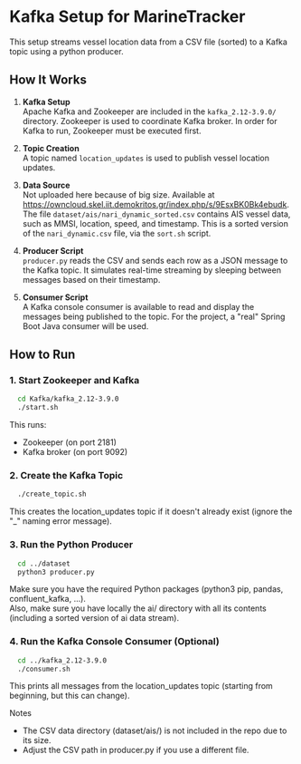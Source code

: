 # Kafka Setup for MarineTracker

This setup streams vessel location data from a CSV file (sorted) to a Kafka topic using a python producer.

## How It Works

1. **Kafka Setup**  
   Apache Kafka and Zookeeper are included in the `kafka_2.12-3.9.0/` directory. Zookeeper is used to coordinate Kafka broker. In order for Kafka to run, Zookeeper must be executed first.

2. **Topic Creation**  
   A topic named `location_updates` is used to publish vessel location updates.

3. **Data Source**  
   Not uploaded here because of big size. Available at https://owncloud.skel.iit.demokritos.gr/index.php/s/9EsxBK0Bk4ebudk. The file `dataset/ais/nari_dynamic_sorted.csv` contains AIS vessel data, such as MMSI, location, speed, and timestamp. This is a sorted version of the `nari_dynamic.csv` file, via the `sort.sh` script.

4. **Producer Script**  
   `producer.py` reads the CSV and sends each row as a JSON message to the Kafka topic. It simulates real-time streaming by sleeping between messages based on their timestamp.

5. **Consumer Script**  
   A Kafka console consumer is available to read and display the messages being published to the topic.
   For the project, a "real" Spring Boot Java consumer will be used.

## How to Run

### 1. Start Zookeeper and Kafka

```bash
  cd Kafka/kafka_2.12-3.9.0
  ./start.sh
```

This runs:
- Zookeeper (on port 2181)
- Kafka broker (on port 9092)

### 2. Create the Kafka Topic

```bash
  ./create_topic.sh
```

This creates the location_updates topic if it doesn't already exist (ignore the "_" naming error message).

### 3. Run the Python Producer

```bash
  cd ../dataset
  python3 producer.py
```

Make sure you have the required Python packages (python3 pip, pandas, confluent_kafka, ...). <br>
Also, make sure you have locally the ai/ directory with all its contents (including a sorted version of ai data stream).

### 4. Run the Kafka Console Consumer (Optional)

```bash
  cd ../kafka_2.12-3.9.0
  ./consumer.sh
```

This prints all messages from the location_updates topic (starting from beginning, but this can change).

Notes
- The CSV data directory (dataset/ais/) is not included in the repo due to its size.
- Adjust the CSV path in producer.py if you use a different file.
